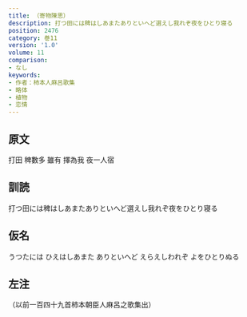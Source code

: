 ```yaml
---
title: （寄物陳思）
description: 打つ田には稗はしあまたありといへど選えし我れぞ夜をひとり寝る
position: 2476
category: 巻11
version: '1.0'
volume: 11
comparison:
- なし
keywords:
- 作者：柿本人麻呂歌集
- 略体
- 植物
- 恋情
---
```


## 原文

打田 稗數多 雖有 擇為我 夜一人宿

## 訓読

打つ田には稗はしあまたありといへど選えし我れぞ夜をひとり寝る

## 仮名

うつたには ひえはしあまた ありといへど えらえしわれぞ よをひとりぬる

## 左注

（以前一百四十九首柿本朝臣人麻呂之歌集出）

